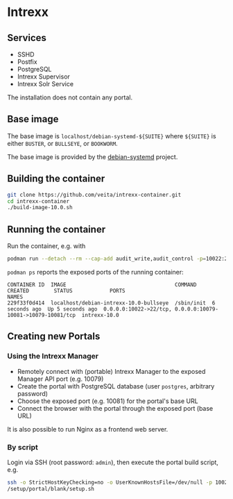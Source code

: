 # Intrexx

## Services

* SSHD
* Postfix
* PostgreSQL
* Intrexx Supervisor
* Intrexx Solr Service

The installation does not contain any portal.

## Base image

The base image is `localhost/debian-systemd-${SUITE}` where `${SUITE}` is either `BUSTER`,
or `BULLSEYE`, or `BOOKWORM`.

The base image is provided by the [debian-systemd](https://github.com/veita/debian-systemd)
project.


## Building the container

```bash
git clone https://github.com/veita/intrexx-container.git
cd intrexx-container
./build-image-10.0.sh

```


## Running the container

Run the container, e.g. with

```bash
podman run --detach --rm --cap-add audit_write,audit_control -p=10022:22 -p=10079-10084:10079-10084 localhost/debian-intrexx-10.0-bullseye
```

`podman ps` reports the exposed ports of the running container:

```
CONTAINER ID  IMAGE                                   COMMAND     CREATED        STATUS            PORTS                                                        NAMES
229f33f0d414  localhost/debian-intrexx-10.0-bullseye  /sbin/init  6 seconds ago  Up 5 seconds ago  0.0.0.0:10022->22/tcp, 0.0.0.0:10079-10081->10079-10081/tcp  intrexx-10.0
```


## Creating new Portals

### Using the Intrexx Manager
* Remotely connect with (portable) Intrexx Manager to the exposed Manager API port (e.g. 10079)
* Create the portal with PostgreSQL database (user `postgres`, arbitrary password)
* Choose the exposed port (e.g. 10081) for the portal's base URL
* Connect the browser with the portal through the exposed port (base URL)

It is also possible to run Nginx as a frontend web server.

### By script
Login via SSH (root password: `admin`), then execute the portal build script, e.g.
```bash
ssh -o StrictHostKeyChecking=no -o UserKnownHostsFile=/dev/null -p 10022 root@localhost
/setup/portal/blank/setup.sh
```
